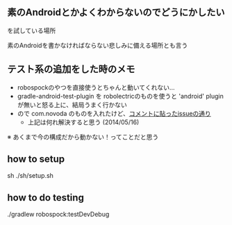 ## 素のAndroidとかよくわからないのでどうにかしたい

を試している場所

素のAndroidを書かなければならない悲しみに備える場所とも言う

## テスト系の追加をした時のメモ

* robospockのやつを直接使うとちゃんと動いてくれない…
* gradle-android-test-plugin を robolectricのものを使うと 'android' pluginが無いと怒る上に、結局うまく行かない
* ので com.novoda のものを入れたけど、[コメントに貼ったissueの通り](https://github.com/novoda/gradle-android-test-plugin/pull/11)
  * 上記は何れ解決すると思う (2014/05/16)

※ あくまで今の構成だから動かない！ってことだと思う

## how to setup

sh ./sh/setup.sh

## how to do testing

./gradlew robospock:testDevDebug


